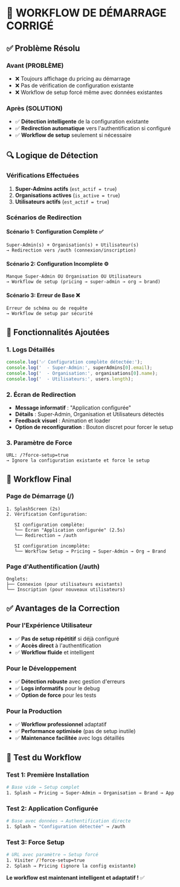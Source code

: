 # 🎯 WORKFLOW DE DÉMARRAGE CORRIGÉ

## ✅ Problème Résolu

### Avant (PROBLÈME)
- ❌ Toujours affichage du pricing au démarrage
- ❌ Pas de vérification de configuration existante
- ❌ Workflow de setup forcé même avec données existantes

### Après (SOLUTION)
- ✅ **Détection intelligente** de la configuration existante
- ✅ **Redirection automatique** vers l'authentification si configuré
- ✅ **Workflow de setup** seulement si nécessaire

## 🔍 Logique de Détection

### Vérifications Effectuées
1. **Super-Admins actifs** (`est_actif = true`)
2. **Organisations actives** (`is_active = true`) 
3. **Utilisateurs actifs** (`est_actif = true`)

### Scénarios de Redirection

#### Scénario 1: Configuration Complète ✅
```
Super-Admin(s) + Organisation(s) + Utilisateur(s)
→ Redirection vers /auth (connexion/inscription)
```

#### Scénario 2: Configuration Incomplète ⚙️
```
Manque Super-Admin OU Organisation OU Utilisateurs
→ Workflow de setup (pricing → super-admin → org → brand)
```

#### Scénario 3: Erreur de Base ❌
```
Erreur de schéma ou de requête
→ Workflow de setup par sécurité
```

## 🔧 Fonctionnalités Ajoutées

### 1. Logs Détaillés
```javascript
console.log('✅ Configuration complète détectée:');
console.log('  - Super-Admin:', superAdmins[0].email);
console.log('  - Organisation:', organisations[0].name);
console.log('  - Utilisateurs:', users.length);
```

### 2. Écran de Redirection
- **Message informatif** : "Application configurée"
- **Détails** : Super-Admin, Organisation et Utilisateurs détectés
- **Feedback visuel** : Animation et loader
- **Option de reconfiguration** : Bouton discret pour forcer le setup

### 3. Paramètre de Force
```
URL: /?force-setup=true
→ Ignore la configuration existante et force le setup
```

## 🎯 Workflow Final

### Page de Démarrage (/)
```
1. SplashScreen (2s)
2. Vérification Configuration:
   
   SI configuration complète:
   └── Écran "Application configurée" (2.5s)
   └── Redirection → /auth
   
   SI configuration incomplète:
   └── Workflow Setup → Pricing → Super-Admin → Org → Brand
```

### Page d'Authentification (/auth)
```
Onglets:
├── Connexion (pour utilisateurs existants)
└── Inscription (pour nouveaux utilisateurs)
```

## ✅ Avantages de la Correction

### Pour l'Expérience Utilisateur
- ✅ **Pas de setup répétitif** si déjà configuré
- ✅ **Accès direct** à l'authentification
- ✅ **Workflow fluide** et intelligent

### Pour le Développement  
- ✅ **Détection robuste** avec gestion d'erreurs
- ✅ **Logs informatifs** pour le debug
- ✅ **Option de force** pour les tests

### Pour la Production
- ✅ **Workflow professionnel** adaptatif
- ✅ **Performance optimisée** (pas de setup inutile)
- ✅ **Maintenance facilitée** avec logs détaillés

## 🚀 Test du Workflow

### Test 1: Première Installation
```bash
# Base vide → Setup complet
1. Splash → Pricing → Super-Admin → Organisation → Brand → App
```

### Test 2: Application Configurée  
```bash
# Base avec données → Authentification directe
1. Splash → "Configuration détectée" → /auth
```

### Test 3: Force Setup
```bash
# URL avec paramètre → Setup forcé
1. Visiter /?force-setup=true
2. Splash → Pricing (ignore la config existante)
```

**Le workflow est maintenant intelligent et adaptatif !** ✅
